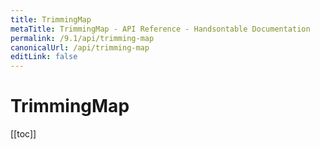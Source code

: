 ```yaml
---
title: TrimmingMap
metaTitle: TrimmingMap - API Reference - Handsontable Documentation
permalink: /9.1/api/trimming-map
canonicalUrl: /api/trimming-map
editLink: false
---
```


# TrimmingMap

[[toc]]
